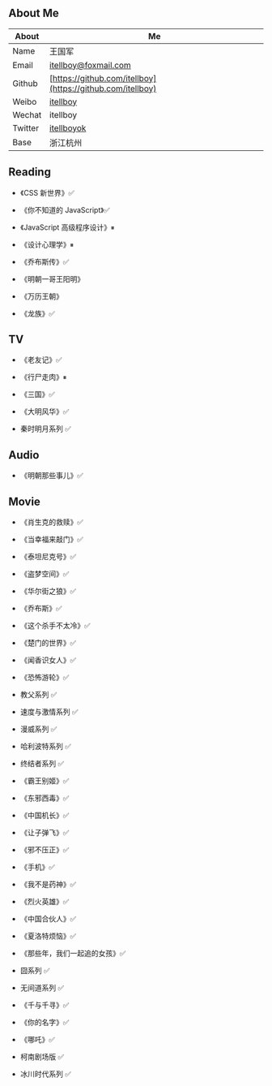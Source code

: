 ## About Me

| About   | Me                                                              |
| ------- | --------------------------------------------------------------- |
| Name    | 王国军                                                          |
| Email   | <a href="mailto: itellboy@foxmail.com">itellboy@foxmail.com</a> |
| Github  | [https://github.com/itellboy](https://github.com/itellboy)      |
| Weibo   | [itellboy](https://m.weibo.cn/u/3832442772)                     |
| Wechat  | itellboy                                                        |
| Twitter | [itellboyok](https://twitter.com/itellboyok)                    |
| Base    | 浙江杭州                                                        |

## Reading

- 《CSS 新世界》✅
- 《你不知道的 JavaScript》✅
- 《JavaScript 高级程序设计》⏸

- 《设计心理学》⏸

- 《乔布斯传》✅

- 《明朝一哥王阳明》
- 《万历王朝》

- 《龙族》✅

## TV

- 《老友记》✅
- 《行尸走肉》⏸

- 《三国》✅
- 《大明风华》✅

- 秦时明月系列 ✅

## Audio

- 《明朝那些事儿》✅

## Movie

- 《肖生克的救赎》✅
- 《当幸福来敲门》✅
- 《泰坦尼克号》✅
- 《盗梦空间》✅
- 《华尔街之狼》✅
- 《乔布斯》✅
- 《这个杀手不太冷》✅
- 《楚门的世界》✅
- 《闻香识女人》✅
- 《恐怖游轮》✅

- 教父系列 ✅
- 速度与激情系列 ✅
- 漫威系列 ✅
- 哈利波特系列 ✅
- 终结者系列 ✅

- 《霸王别姬》✅
- 《东邪西毒》✅
- 《中国机长》✅
- 《让子弹飞》✅
- 《邪不压正》✅
- 《手机》✅
- 《我不是药神》✅
- 《烈火英雄》✅
- 《中国合伙人》✅
- 《夏洛特烦恼》✅
- 《那些年，我们一起追的女孩》✅

- 囧系列 ✅
- 无间道系列 ✅

- 《千与千寻》✅
- 《你的名字》✅
- 《哪吒》✅

- 柯南剧场版 ✅
- 冰川时代系列 ✅
